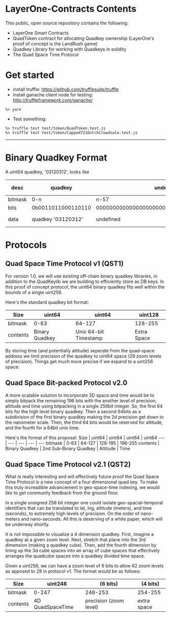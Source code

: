 # LayerOne-Contracts Contents
This public, open source repository contains the following:
* LayerOne Smart Contracts
* QuadToken contract for allocating Quadkey ownership (LayerOne's proof of concept is the LandRush game)
* Quadkey Library for working with Quadkeys in solidity
* The Quad Space Time Protocol


# Get started
* install truffle: https://github.com/trufflesuite/truffle
* install ganache client node for testing: http://truffleframework.com/ganache/
```
%> yarn
```
* Test something:
```
%> truffle test test/token/QuadToken.test.js
%> truffle test test/token/Capped721DutchCrowdsale.test.js
```
---

# Binary Quadkey Format

A uint64 quadkey, '03120312', looks like 

desc| quadkey | undefined | zoom level
--- | --- | --- | --- 
bitmask | 0-n | n-57 | 58-63
bits | 0b0011011000110110 | 0000000000000000000000000000000000000000000 | 01000
data | quadkey '03120312' | undefined | zoom level 8


# Protocols

## Quad Space Time Protocol v1 (QST1)
For version 1.0, we will use existing off-chain binary quadkey libraries, in addition to the QuadKeylib we are building to efficiently store as DB keys.  In this proof of concept protocol, the uint64 binary quadkey fits well within the bounds of a single uint256.

Here's the standard quadkey bit format:

Size | uint64 | uint64 | uint128
--- | --- | --- | --- 
bitmask | 0-63 | 64-127 | 128-255
contents | Binary Quadkey | Unix 64-bit Timestamp | Extra Space

By storing time (and potentially altitude) seperate from the quad-space address we limit precision of the quadkey to uint64 space (29 zoom levels of precision).  Things get much more precise if we expand to a uint256 space:

## Quad Space Bit-packed Protocol v2.0
A more scalable solution to incorporate 3D space and time would be to simply bitpack the remaining 196 bits with the another level of precision, altitude and time using bitpacking in a single 256bit integer.  So, the first 64 bits for the high level binary quadkey.  Then a second 64bits as a subdivision of the first binary quadkey making the 2d precision get down to the nanometer scale.  Then, the third 64 bits would be reserved for altitude, and the fourth for a 64bit unix time.

Here's the format of this proposal:
Size | uint64 | uint64 | uint64 | uint64
--- | --- | --- | --- | ---
bitmask | 0-63 | 64-127 | 128-195 | 196-255
contents | Binary Quadkey | 2nd Sub-Binary Quadkey | Altitude | Time


## Quad Space Time Protocol v2.1 (QST2)
What is really interesting and will effectively future proof the Quad Space Time Protocol is a new concept of a four dimensional quad key.  To make this truly increadible advancement in geo-space-time indexing, we would like to get community feedback from the ground floor.

In a single unsigned 256 bit integer one could isolate geo-spacial-temporal identifiers that can be translated to lat, lng, altitude (meters), and time (seconds), to extremely high levels of precision.  On the order of nano-meters and nano-seconds. All this is deserving of a white paper, which will be underway shortly.

It is not impossible to visualize a 4 dimension quadkey. First, imagine a quadkey at a given zoom level.  Next, stretch that plane into the 3rd dimension (making a quadkey cube).  Then, add the fourth dimension by lining up the 3d cube spaces into an array of cube spaces that effectively arranges the quadcube spaces into a quadkey divided time space.

Given a uint256, we can have a zoom level of 6 bits to allow 62 zoom levels as apposed to 29 in protocol v1.  The format would be as follows:

Size | uint248 | (6 bits) | (4 bits)
--- | --- | --- | ---
bitmask | 0-247 | 248-253 | 254-255
contents | 4D QuadSpaceTime | precision (zoom level) | extra space









